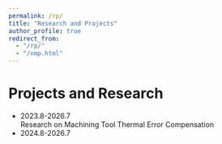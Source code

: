 ```yaml
---
permalink: /rp/
title: "Research and Projects"
author_profile: true
redirect_from: 
  - "/rp/"
  - "/nmp.html"
---
```


Projects and Research
======
* 2023.8-2026.7   
Research on Machining Tool Thermal Error Compensation
* 2024.8-2026.7  



